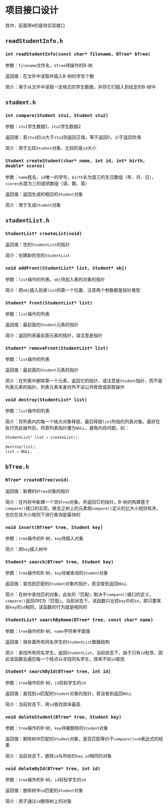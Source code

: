 # 项目接口设计

其中，前面带`#`的是待实现接口

## `readStudentInfo.h`

### `int readStudentInfo(const char* filename, BTree* bTree)`

参数：`filename`文件名，`bTree`待操作的B-树

返回值：在文件中读取并插入B-树的学生个数

简介：用于从文件中读取一定格式的学生数据，并将它们插入到给定的B-树中

## `student.h`

### `int compare(Student stu1, Student stu2)`

参数：`stu1`学生数据1，`stu2`学生数据2

返回值：若`stu1`的`id`大于`stu2`则返回正值，等于返回0，小于返回负值

简介：用于比较`Student`对象，比较的是`id`大小

### `Student createStudent(char* name, int id, int* birth, double* scores)`

参数：`name`姓名，`id`唯一的学号，`birth`长为度三的生日数组（年、月、日），`scores`长度为三的成绩数组（语、数、英）

返回值：返回生成的相应的`Student`对象

简介：用于生成`Student`对象

## `studentList.h`

### `StudentList* createList(void)`

返回值：空的`StudentList`的指针

简介：创建新的空的`StudentList`

### `void addFront(StudentList* list, Student* obj)`

参数：`list`操作的列表，`obj`待加入表的对象的指针

简介：把`obj`插入到表`list`的第一个位置，注意两个参数都是指针类型

### `Student* front(StudentList* list)`

参数：`list`操作的列表

返回值：最前面的`Student`元素的指针

简介：返回列表最前面元素的指针，请注意是指针

### `Student* removeFront(StudentList* list)`

参数：`list`操作的列表

返回值：最前面的`Student`元素的指针

简介：在列表中删除第一个元素，返回它的指针，请注意是`Student`指针，而不是列表元素的指针。列表元素本身对外不设公共修改或获取操作

### `void destroy(StudentList* list)`

参数：`list`操作的列表

简介：将列表内的每一个结点对象释放，最后释放`list`所指的列表对象。最好在执行完此操作后，将原列表指针置为`NULL`，避免内存问题，如：

```c
StudentList* list = createList();
...
destroy(list);
list = NULL;
```

## `bTree.h`

### `BTree* createBTree(void)`

返回值：新建的`BTree`对象的指针

简介：在内存中新建一个空`BTree`对象，并返回它的指针。B-树的构建基于`compare()`接口的实现，换言之树上的元素按`compare()`定义的比大小规则有序，也仅在该大小规则下进行查询是最快的

### `void insert(BTree* tree, Student key)`

参数：`tree`操作的B-树，`key`待插入对象

简介：把`key`插入树中

### `Student* search(BTree* tree, Student key)`

参数：`tree`操作的B-树，`key`待被查询的`Student`对象

返回值：查找到匹配的`Student`对象的指针，若没查到返回`NULL`

简介：在树中查找匹的对象，此处的『匹配』取决于`compare()`接口的定义，`compare()`返回0时为『匹配』。当前状态下，该函数只比较`key`中的`id`，即只要某些`key`的`id`相同，该函数的行为就是相同的

### `StudentList* searchByName(BTree* tree, const char* name)`

参数：`tree`操作的B-树，`name`字符串字面值

返回值：保存着所有同名学生的`StudentList`数据结构

简介：查找所有同名学生，返回`StudentList`。当前状态下，由于只有`id`有序，因此该函数会遍历每一个结点以寻找同名学生，效率不如`id`查找

### `Student* searchById(BTree* tree, int id)`

参数：`tree`操作的B-树，`id`目标学生的`id`

返回值：查找到`id`匹配的`Student`对象的指针，若没查到返回`NULL`

简介：当前状态下，用`id`查找效率最高

### `void deleteStudent(BTree* tree, Student key)`

参数：`tree`操作的B-树，`key`待被删除的`Student`对象

返回值：删除树中匹配的`Student`对象，是否匹配等价于`compare()==0`表达式的结果

简介：当前状态下，删除`id`与所给的`key.id`相同的对象

### `void deleteById(BTree* tree, int id)`

参数：`tree`操作的B-树，`id`目标学生的`id`

返回值：删除树中`id`匹配的`Student`对象

简介：用于通过`id`删除树上的对象

